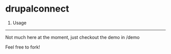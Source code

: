 drupalconnect
=============

1. Usage
--------
Not much here at the moment, just checkout the demo in /demo

Feel free to fork!
